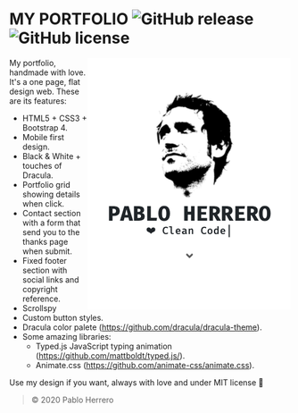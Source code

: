 # **MY PORTFOLIO** ![GitHub release](https://img.shields.io/badge/release-v.5.0-brightgreen) ![GitHub license](https://img.shields.io/badge/license-MIT-blue)

<img align="right" src="img/projects/portfolio.png"/>

My portfolio, handmade with love. It's a one page, flat design web. These are its features:
  - HTML5 + CSS3 + Bootstrap 4.
  - Mobile first design.
  - Black & White + touches of Dracula.
  - Portfolio grid showing details when click.
  - Contact section with a form that send you to the thanks page when submit.
  - Fixed footer section with social links and copyright reference.
  - Scrollspy
  - Custom button styles.
  - Dracula color palete (https://github.com/dracula/dracula-theme).
  - Some amazing libraries:
    - Typed.js JavaScript typing animation (https://github.com/mattboldt/typed.js/).
    - Animate.css (https://github.com/animate-css/animate.css).
    
Use my design if you want, always with love and under MIT license :metal:

> © 2020 Pablo Herrero
